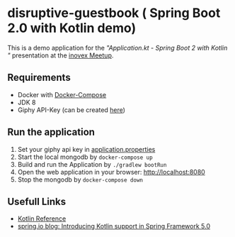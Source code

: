# disruptive-guestbook ( Spring Boot 2.0 with Kotlin demo)


This is a demo application for the *"Application.kt - Spring Boot 2 with Kotlin
"* presentation at the [inovex Meetup](https://www.meetup.com/de-DE/inovex-karlsruhe/events/249381296/).



## Requirements

* Docker with [Docker-Compose](https://docs.docker.com/compose/install/)
* JDK 8 
* Giphy API-Key (can be created [here](https://developers.giphy.com/dashboard/))


## Run the application

1. Set your giphy api key in [application.properties](spring-kotlin-demo/src/main/resources/application.properties)
2. Start the local mongodb by `docker-compose up`
3. Build and run the Application by `./gradlew bootRun`
4. Open the web application in your browser:  [http://localhost:8080](http://localhost:8080)
5. Stop the mongodb by `docker-compose down`

## Usefull Links

* [Kotlin Reference](http://kotlinlang.org/docs/reference/)
* [spring.io blog: Introducing Kotlin support in Spring Framework 5.0](https://spring.io/blog/2017/01/04/introducing-kotlin-support-in-spring-framework-5-0)